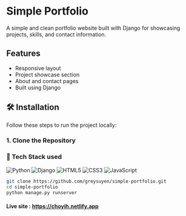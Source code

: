 # Simple Portfolio

A simple and clean portfolio website built with Django for showcasing projects, skills, and contact information.

## Features

- Responsive layout
- Project showcase section
- About and contact pages
- Built using Django

## 🛠 Installation

Follow these steps to run the project locally:

### 1. Clone the Repository

### 🧰 Tech Stack used
![Python](https://img.shields.io/badge/Python-3776AB?style=flat&logo=python&logoColor=white)
![Django](https://img.shields.io/badge/Django-092E20?style=flat&logo=django&logoColor=white)
![HTML5](https://img.shields.io/badge/HTML5-E34F26?style=flat&logo=html5&logoColor=white)
![CSS3](https://img.shields.io/badge/CSS3-1572B6?style=flat&logo=css3&logoColor=white)
![JavaScript](https://img.shields.io/badge/JavaScript-F7DF1E?style=flat&logo=javascript&logoColor=black)

```bash
git clone https://github.com/greysuyen/simple-portfolio.git
cd simple-portfolio
python manage.py runserver
```
#### Live site : https://choyih.netlify.app


